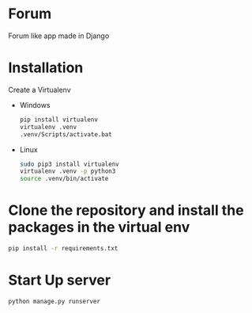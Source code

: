 # Forum
Forum like app made in Django

# Installation
Create a Virtualenv
* Windows
   ```bash
   pip install virtualenv
   virtualenv .venv
   .venv/Scripts/activate.bat
   ```
* Linux
    ```bash
    sudo pip3 install virtualenv
    virtualenv .venv -p python3
    source .venv/bin/activate
    ```
# Clone the repository and install the packages in the virtual env
  ```bash
  pip install -r requirements.txt
  ```
# Start Up server
  ```bash
  python manage.py runserver
  ```
